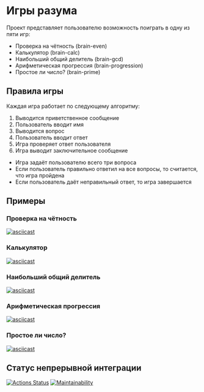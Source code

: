 # Игры разума

Проект представляет пользователю возможность поиграть в одну из пяти игр:
- Проверка на чётность (brain-even)
- Калькулятор (brain-calc)
- Наибольший общий делитель (brain-gcd)
- Арифметическая прогрессия (brain-progression)
- Простое ли число? (brain-prime)


## Правила игры

Каждая игра работает по следующему алгоритму:
1. Выводится приветственное сообщение
2. Пользователь вводит имя
3. Выводится вопрос
4. Пользователь вводит ответ
5. Игра проверяет ответ пользователя
6. Игра выводит заключительное сообщение
* Игра задаёт пользователю всего три вопроса
* Если пользователь правильно ответил на все вопросы, то считается, что игра пройдена
* Если пользователь даёт неправильный ответ, то игра завершается


## Примеры
### Проверка на чётность

[![asciicast](https://asciinema.org/a/3ikkLgSQrtGoWwmPTtAq08jh3.svg)](https://asciinema.org/a/3ikkLgSQrtGoWwmPTtAq08jh3)


### Калькулятор

[![asciicast](https://asciinema.org/a/CTt3TqjOKLiITGZ57hPjW1iIE.svg)](https://asciinema.org/a/CTt3TqjOKLiITGZ57hPjW1iIE)


### Наибольший общий делитель

[![asciicast](https://asciinema.org/a/ECWz7Me6uICbwpN9UHsHcTLTv.svg)](https://asciinema.org/a/ECWz7Me6uICbwpN9UHsHcTLTv)


### Арифметическая прогрессия

[![asciicast](https://asciinema.org/a/Vl2nUGke6hfKRyRxCGPuOvfQo.svg)](https://asciinema.org/a/Vl2nUGke6hfKRyRxCGPuOvfQo)


### Простое ли число?

[![asciicast](https://asciinema.org/a/6lLVuiXn9fNGkuQxQmpL2YsWZ.svg)](https://asciinema.org/a/6lLVuiXn9fNGkuQxQmpL2YsWZ)


## Статус непрерывной интеграции

[![Actions Status](https://github.com/LaWorp/python-project-49/actions/workflows/hexlet-check.yml/badge.svg)](https://github.com/LaWorp/python-project-49/actions)
[![Maintainability](https://api.codeclimate.com/v1/badges/57d691d5af0ea00f9fca/maintainability)](https://codeclimate.com/github/LaWorp/python-project-49/maintainability)
